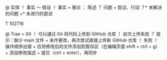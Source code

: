 @ 实体
    ！ 事实
    ～ 假设
        ！ 事实
            = 推论
    ： 陈述
    ？ 问题
        + 尝试、行动
            ？* 未解决的问题
                +* 未进行的尝试

T 102716

@ Trae + Git
    ！ 可以通过 Git 将代码上传到 GitHub 仓库
    ！ 初次上传失败
         ？ 提示：缺少 main 文件
             + 未作更改，再次尝试直接上传新 GitHub 仓库
                  ！ 失败
    ！ 操作顺序出错
        + 应将修改后的文件添加到暂存区（在编辑页面 shift + ctrl + g）
        \+ 添加修改描述
        \+ 提交（ctrl + enter），再同步
